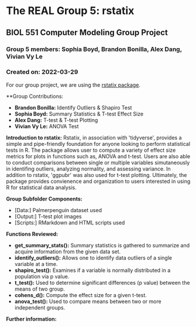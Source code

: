# The REAL Group 5: rstatix
## BIOL 551 Computer Modeling Group Project
### Group 5 members: Sophia Boyd, Brandon Bonilla, Alex Dang, Vivian Vy Le
### Created on: 2022-03-29

For our group project, we are using the [rstatix package](https://github.com/kassambara/rstatix).

**Group Contributions:

- **Brandon Bonilla:** Identify Outliers & Shapiro Test
- **Sophia Boyd:** Summary Statistics & T-test Effect Size
- **Alex Dang:** T-test & T-test Plotting 
- **Vivian Vy Le:** ANOVA Test

**Introduction to rstatix:**
Rstatix, in association with 'tidyverse', provides a simple and pipe-friendly foundation for anyone looking to perform statistical tests in R. The package allows user to compute a variety of effect size metrics for plots in functions such as, ANOVA and t-test. Users are also able to conduct comparisons between single or multiple variables simutaneously in identifing outliers, analyzing normality, and assessing variance. In addition to rstatix, 'ggpubr' was also used for t-test plotting. Ultimately, the package provides convienence and organization to users interested in using R for statistical data analysis.     

**Group Subfolder Components:** 
- [Data:] Palmerpenguin dataset used
- [Output:] T-test plot images
- [Scripts:] RMarkdown and HTML scripts used  

**Functions Reviewed:**
- **get_summary_stats():** Summary statistics is gathered to summarize and acquire information from the given data set.
- **identify_outliers():** Allows one to identify data outliers of a single variable at a time.
- **shapiro_test():** Examines if a variable is normally distributed in a population via p value.
- **t_test():** Used to determine significant differences (p value) between the means of two group.
- **cohens_d():** Compute the effect size for a given t-test.
- **anova_test():** Used to compare means between two or more independent groups.

**Further information:**
